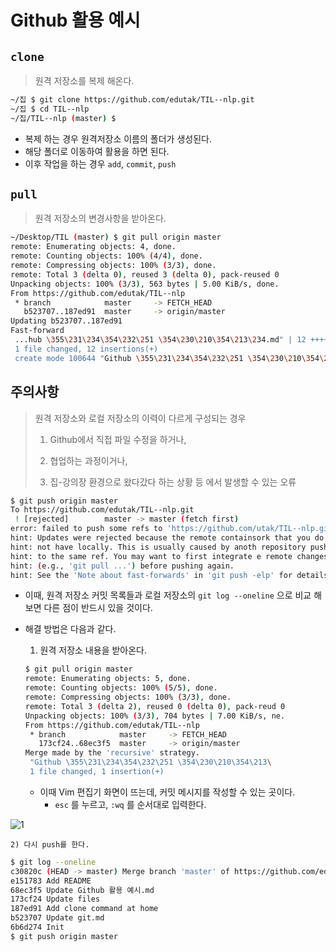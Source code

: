 # Github 활용 예시

## `clone`

> 원격 저장소를 복제 해온다.

```bash
~/집 $ git clone https://github.com/edutak/TIL--nlp.git
~/집 $ cd TIL--nlp
~/집/TIL--nlp (master) $
```

* 복제 하는 경우 원격저장소 이름의 폴더가 생성된다.
* 해당 폴더로 이동하여 활용을 하면 된다.
* 이후 작업을 하는 경우 `add`, `commit`, `push`

## `pull` 

> 원격 저장소의 변경사항을 받아온다.

```bash
~/Desktop/TIL (master) $ git pull origin master
remote: Enumerating objects: 4, done.
remote: Counting objects: 100% (4/4), done.
remote: Compressing objects: 100% (3/3), done.
remote: Total 3 (delta 0), reused 3 (delta 0), pack-reused 0
Unpacking objects: 100% (3/3), 563 bytes | 5.00 KiB/s, done.
From https://github.com/edutak/TIL--nlp
 * branch            master     -> FETCH_HEAD
   b523707..187ed91  master     -> origin/master
Updating b523707..187ed91
Fast-forward
 ...hub \355\231\234\354\232\251 \354\230\210\354\213\234.md" | 12 ++++++++++++
 1 file changed, 12 insertions(+)
 create mode 100644 "Github \355\231\234\354\232\251 \354\230\210\354\213\234.md"

```

## 주의사항

> 원격 저장소와 로컬 저장소의 이력이 다르게 구성되는 경우
>
> 1) Github에서 직접 파일 수정을 하거나,
>
> 2) 협업하는 과정이거나,
>
> 3) 집-강의장 환경으로 왔다갔다 하는 상황 등 에서 발생할 수 있는 오류

```bash
$ git push origin master
To https://github.com/edutak/TIL--nlp.git
 ! [rejected]        master -> master (fetch first)
error: failed to push some refs to 'https://github.com/utak/TIL--nlp.git'
hint: Updates were rejected because the remote containsork that you do
hint: not have locally. This is usually caused by anoth repository pushing
hint: to the same ref. You may want to first integrate e remote changes
hint: (e.g., 'git pull ...') before pushing again.
hint: See the 'Note about fast-forwards' in 'git push -elp' for details.
```

* 이때, 원격 저장소 커밋 목록들과 로컬 저장소의 `git log --oneline` 으로 비교 해보면 다른 점이 반드시 있을 것이다.

* 해결 방법은 다음과 같다. 

  1) 원격 저장소 내용을 받아온다.

  ```bash
  $ git pull origin master
  remote: Enumerating objects: 5, done.
  remote: Counting objects: 100% (5/5), done.
  remote: Compressing objects: 100% (3/3), done.
  remote: Total 3 (delta 2), reused 0 (delta 0), pack-reud 0
  Unpacking objects: 100% (3/3), 704 bytes | 7.00 KiB/s, ne.
  From https://github.com/edutak/TIL--nlp
   * branch            master     -> FETCH_HEAD
     173cf24..68ec3f5  master     -> origin/master
  Merge made by the 'recursive' strategy.
   "Github \355\231\234\354\232\251 \354\230\210\354\213\
   1 file changed, 1 insertion(+)
  
  ```

  * 이때 Vim 편집기 화면이 뜨는데, 커밋 메시지를 작성할 수 있는 곳이다.
    * `esc` 를 누르고, `:wq` 를 순서대로 입력한다.

![1](C:%5CUsers%5Cstudent%5CDesktop%5C1.png)

	2) 다시 push를 한다.

```bash
$ git log --oneline
c30820c (HEAD -> master) Merge branch 'master' of https://github.com/edutak/TIL--nlp
e151783 Add README
68ec3f5 Update Github 활용 예시.md
173cf24 Update files
187ed91 Add clone command at home
b523707 Update git.md
6b6d274 Init
$ git push origin master
```
